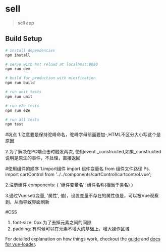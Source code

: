 # sell

> sell app

## Build Setup

``` bash
# install dependencies
npm install

# serve with hot reload at localhost:8080
npm run dev

# build for production with minification
npm run build

# run unit tests
npm run unit

# run e2e tests
npm run e2e

# run all tests
npm test

```
#坑点
1.注意要是保持驼峰命名，驼峰字母前面要加-,HTML不区分大小写这个是原因

2.为了解决在PC端点击时触发两次, 使用event._constructed,如果_constructed说明是原生的事件，不处理，直接返回

#使用组件的顺序
1.import组件
  import 组件变量名 from 组件文件路径
  Ps. import cartControl from '../../components/cartControl/cartcontrol.vue';

2.注册组件
  components: {
        '组件变量名': 组件名称(相当于类名)
  }
   
3.通过Vue.set(变量, '属性', 值)，设置变量不存在的属性值是，可以被Vue观察到，从而导致界面刷新

#CSS
1. font-size: 0px 为了去掉元素之间的间隙
2. padding: 有时候可以在元素不增大的基础上，增大操作区域
   

For detailed explanation on how things work, checkout the [guide](http://vuejs-templates.github.io/webpack/) and [docs for vue-loader](http://vuejs.github.io/vue-loader).

